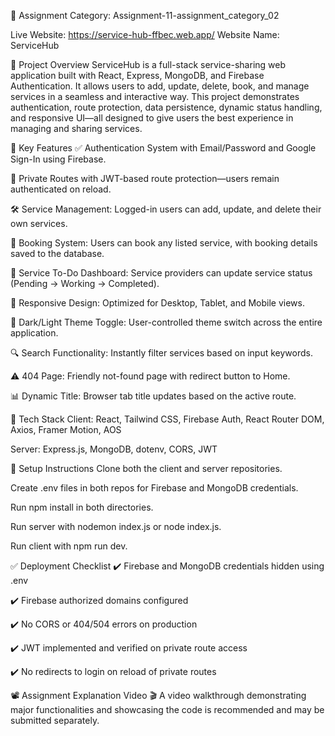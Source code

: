 📁 Assignment Category: Assignment-11-assignment_category_02

Live Website: https://service-hub-ffbec.web.app/
Website Name: ServiceHub



🚀 Project Overview
ServiceHub is a full-stack service-sharing web application built with React, Express, MongoDB, and Firebase Authentication. It allows users to add, update, delete, book, and manage services in a seamless and interactive way. This project demonstrates authentication, route protection, data persistence, dynamic status handling, and responsive UI—all designed to give users the best experience in managing and sharing services.

🔑 Key Features
✅ Authentication System with Email/Password and Google Sign-In using Firebase.

🔐 Private Routes with JWT-based route protection—users remain authenticated on reload.

🛠️ Service Management: Logged-in users can add, update, and delete their own services.

📆 Booking System: Users can book any listed service, with booking details saved to the database.

🔄 Service To-Do Dashboard: Service providers can update service status (Pending → Working → Completed).

📱 Responsive Design: Optimized for Desktop, Tablet, and Mobile views.

🎨 Dark/Light Theme Toggle: User-controlled theme switch across the entire application.

🔍 Search Functionality: Instantly filter services based on input keywords.

⚠️ 404 Page: Friendly not-found page with redirect button to Home.

📊 Dynamic Title: Browser tab title updates based on the active route.

📁 Tech Stack
Client: React, Tailwind CSS, Firebase Auth, React Router DOM, Axios, Framer Motion, AOS

Server: Express.js, MongoDB, dotenv, CORS, JWT

📌 Setup Instructions
Clone both the client and server repositories.

Create .env files in both repos for Firebase and MongoDB credentials.

Run npm install in both directories.

Run server with nodemon index.js or node index.js.

Run client with npm run dev.

✅ Deployment Checklist
✔️ Firebase and MongoDB credentials hidden using .env

✔️ Firebase authorized domains configured

✔️ No CORS or 404/504 errors on production

✔️ JWT implemented and verified on private route access

✔️ No redirects to login on reload of private routes 

📽️ Assignment Explanation Video
🎬 A video walkthrough demonstrating major functionalities and showcasing the code is recommended and may be submitted separately.